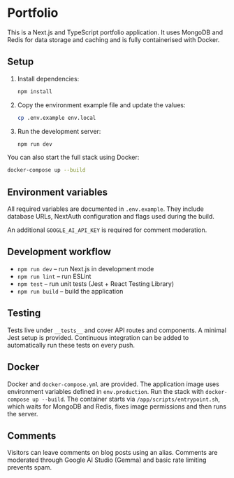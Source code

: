 # Portfolio

This is a Next.js and TypeScript portfolio application. It uses MongoDB and Redis for data storage and caching and is fully containerised with Docker.

## Setup

1. Install dependencies:
   ```bash
   npm install
   ```
2. Copy the environment example file and update the values:
   ```bash
   cp .env.example env.local
   ```
3. Run the development server:
   ```bash
   npm run dev
   ```

You can also start the full stack using Docker:
```bash
docker-compose up --build
```

## Environment variables

All required variables are documented in `.env.example`. They include database URLs, NextAuth configuration and flags used during the build.

An additional `GOOGLE_AI_API_KEY` is required for comment moderation.


## Development workflow

- `npm run dev` – run Next.js in development mode
- `npm run lint` – run ESLint
- `npm test` – run unit tests (Jest + React Testing Library)
- `npm run build` – build the application

## Testing

Tests live under `__tests__` and cover API routes and components. A minimal Jest setup is provided. Continuous integration can be added to automatically run these tests on every push.

## Docker

Docker and `docker-compose.yml` are provided. The application image uses environment variables defined in `env.production`. Run the stack with `docker-compose up --build`.
The container starts via `/app/scripts/entrypoint.sh`, which waits for MongoDB and Redis, fixes image permissions and then runs the server.

## Comments

Visitors can leave comments on blog posts using an alias. Comments are moderated through Google AI Studio (Gemma) and basic rate limiting prevents spam.

